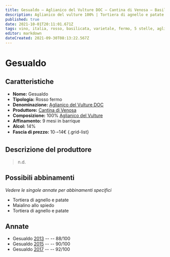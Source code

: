 ```yaml
---
title: Gesualdo – Aglianico del Vulture DOC – Cantina di Venosa – Basilicata (IT) – 10🠒14€ – 3★-5★
description: Aglianico del vulture 100% | Tortiera di agnello e patate – Maialino allo spiedo – Tortiera di agnello e patate
published: true
date: 2021-10-01T20:11:01.671Z
tags: vino, italia, rosso, basilicata, varietale, fermo, 5 stelle, aglianico del vulture, 10🠒14€, tortiera di agnello e patate, maialino allo spiedo
editor: markdown
dateCreated: 2021-09-30T08:13:22.567Z
---
```


# Gesualdo

## Caratteristiche
- **Nome:** Gesualdo
- **Tipologia:** Rosso fermo 
- **Denominazione:** [Aglianico del Vulture DOC](/denominazioni/Italia/Basilicata/DOC/Aglianico-del-Vulture)
- **Produttore:** [Cantina di Venosa](/produttori/Italia/Basilicata/Cantina-di-Venosa) 
- **Composizione:** 100% [Aglianico del Vulture](/vitigni/Italia/bacca-nera/aglianico-del-vulture)
- **Affinamento:** 9 mesi in barrique
- **Alcol:** 14%
- **Fascia di prezzo:** 10🠒14€
{.grid-list}

## Descrizione del produttore

> n.d.
> 
## Possibili abbinamenti
*Vedere le singole annate per abbinamenti specifici*

- Tortiera di agnello e patate
- Maialino allo spiedo
- Tortiera di agnello e patate

## Annate
- Gesualdo [2013](/vini/Italia/Basilicata/Cantina-di-Venosa/Gesualdo/2013) -- <span class="star-3"></span> -- 88/100
- Gesualdo [2015](/vini/Italia/Basilicata/Cantina-di-Venosa/Gesualdo/2015) -- <span class="star-4"></span> -- 90/100 
- Gesualdo [2017](/vini/Italia/Basilicata/Cantina-di-Venosa/Gesualdo/2017) -- <span class="star-5"></span> -- 92/100